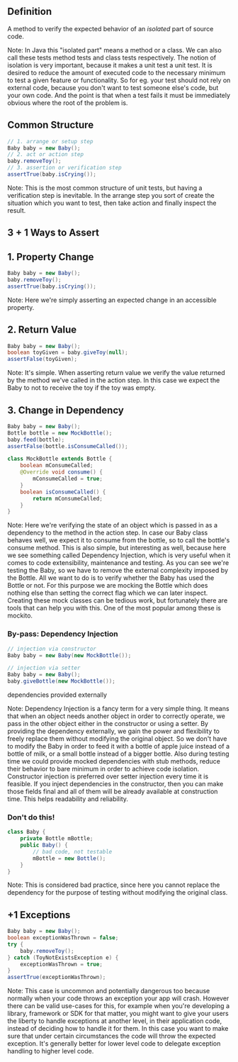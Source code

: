 ## Definition

A method to verify the expected behavior of an *isolated* part of source code.

Note: In Java this "isolated part" means a method or a class. We can also call these tests method tests and class tests respectively.
The notion of isolation is very important, because it makes a unit test a unit test.
It is desired to reduce the amount of executed code to the necessary minimum to test a given feature or functionality.
So for eg. your test should not rely on external code, because you don't want to test someone else's code, but your own code.
And the point is that when a test fails it must be immediately obvious where the root of the problem is.



## Common Structure

```java
// 1. arrange or setup step
Baby baby = new Baby();
// 2. act or action step
baby.removeToy();
// 3. assertion or verification step
assertTrue(baby.isCrying());
```

Note: This is the most common structure of unit tests, but having a verification step is inevitable.
In the arrange step you sort of create the situation which you want to test, then take action and finally inspect the result.



## 3 + 1 Ways to Assert



## 1. Property Change

```java
Baby baby = new Baby();
baby.removeToy();
assertTrue(baby.isCrying());
```

Note: Here we're simply asserting an expected change in an accessible property.



## 2. Return Value

```java
Baby baby = new Baby();
boolean toyGiven = baby.giveToy(null);
assertFalse(toyGiven);
```

Note: It's simple. When asserting return value we verify the value returned by the method we've called in the action step.
In this case we expect the Baby to not to receive the toy if the toy was empty.



## 3. Change in Dependency

```java
Baby baby = new Baby();
Bottle bottle = new MockBottle();
baby.feed(bottle);
assertFalse(bottle.isConsumeCalled());

class MockBottle extends Bottle {
    boolean mConsumeCalled;
    @Override void consume() {
        mConsumeCalled = true;
    }
    boolean isConsumeCalled() {
        return mConsumeCalled;
    }
}
```

Note: Here we're verifying the state of an object which is passed in as a dependency to the method in the action step.
In case our Baby class behaves well, we expect it to consume from the bottle, so to call the bottle's consume method.
This is also simple, but interesting as well, because here we see something called Dependency Injection, which is
very useful when it comes to code extensibility, maintenance and testing.
As you can see we're testing the Baby, so we have to remove the external complexity imposed by the Bottle.
All we want to do is to verify whether the Baby has used the Bottle or not. For this purpose we are
mocking the Bottle which does nothing else than setting the correct flag which we can later inspect.
Creating these mock classes can be tedious work, but fortunately there are tools that can help you with this.
One of the most popular among these is mockito.



### By-pass: Dependency Injection

```java
// injection via constructor
Baby baby = new Baby(new MockBottle());

// injection via setter
Baby baby = new Baby();
baby.giveBottle(new MockBottle());
```

dependencies provided externally

Note: Dependency Injection is a fancy term for a very simple thing. It means that when an object needs another object in order
to correctly operate, we pass in the other object either in the constructor or using a setter. By providing the dependency
externally, we gain the power and flexibility to freely replace them without modifying the original object. So we don't have to modify the Baby
in order to feed it with a bottle of apple juice instead of a bottle of milk, or a small bottle instead of a bigger bottle.
Also during testing time we could provide mocked dependencies with stub methods, reduce their behavior to bare minimum in order to
achieve code isolation.
Constructor injection is preferred over setter injection every time it is feasible. If you inject dependencies in the constructor,
then you can make those fields final and all of them will be already available at construction time.
This helps readability and reliability.



### Don't do this!

```java
class Baby {
    private Bottle mBottle;
    public Baby() {
        // bad code, not testable
        mBottle = new Bottle();
    }
}
```

Note: This is considered bad practice, since here you cannot replace the dependency for the purpose of testing without modifying the original class.



## +1 Exceptions

```java
Baby baby = new Baby();
boolean exceptionWasThrown = false;
try {
    baby.removeToy();
} catch (ToyNotExistsException e) {
    exceptionWasThrown = true;
}
assertTrue(exceptionWasThrown);
```

Note: This case is uncommon and potentially dangerous too because normally when your code throws an exception your app will crash.
However there can be valid use-cases for this, for example when you're developing a library, framework or SDK for that matter,
you might want to give your users the liberty to handle exceptions at another level, in their application code,
instead of deciding how to handle it for them. In this case you want to make sure that under certain circumstances the
code will throw the expected exception. It's generally better for lower level code to delegate exception handling to higher level code.
